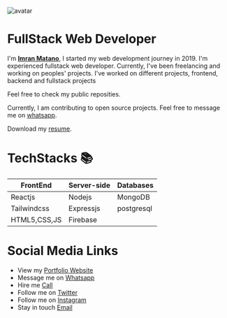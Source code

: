 ![avatar](https://avatars.githubusercontent.com/u/57650911?v=4)

# FullStack Web Developer
  I'm [**Imran Matano**](https://imran-matano.web.app),
  I started my web development journey in 2019. I'm experienced fullstack web developer.  Currently, I've been freelancing and working on peoples' projects.
  I've worked on different projects, frontend, backend and fullstack projects
  


  Feel free to check my public reposities.
  


  Currently, I am contributing to open source projects.
  Feel free to message me on [whatsapp](https://wa.me/254734720752).

Download my <a href="https://github.com/imrany/imrany/blob/main/resume.doc" download="imran's resume">resume</a>.

  # TechStacks 📚
  | FrontEnd    | Server-side | Databases |
  |-------------|-------------|-----------|
  |Reactjs      |Nodejs       |MongoDB    |
  |Tailwindcss|Expressjs    |postgresql      |
  |HTML5,CSS,JS |Firebase     |           |


# Social Media Links

* View my [Portfolio Website](https://imran-matano.web.app)
* Message me on [Whatsapp](https://wa.me/+254734720752)
* Hire me <a href="tel:0734720752">Call</a>
* Follow me on [Twitter](https://twitter.com/matano_imran)
* Follow me on [Instagram](https://instagram.com/imrany00)
* Stay in touch [Email](mailto:imranmat254@gmail.com)
